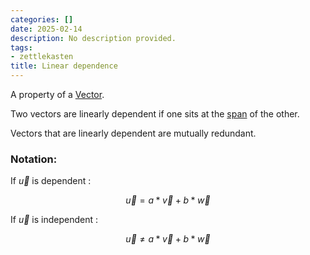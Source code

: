 ```yaml
---
categories: []
date: 2025-02-14
description: No description provided.
tags:
- zettlekasten
title: Linear dependence
---
```


A property of a [Vector](Vector.md). 

Two vectors are linearly dependent if one sits at the [span](Span%20of%20vector%20space.md) of the other. 

Vectors that are linearly dependent are mutually redundant.

### Notation:

If $\vec{u}$ is dependent :

$$ \vec{u} = a * \vec{v} + b * \vec{w}$$

If $\vec{u}$ is independent :

$$ \vec{u} \neq a * \vec{v} + b * \vec{w}$$